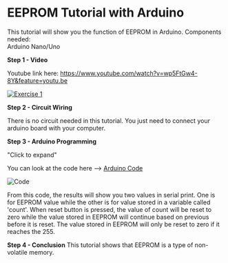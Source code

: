 # EEPROM Tutorial with Arduino 

This tutorial will show you the function of EEPROM in Arduino.
Components needed: </br>
Arduino Nano/Uno </br>

**Step 1 - Video**

Youtube link here: https://www.youtube.com/watch?v=wp5FtGw4-8Y&feature=youtu.be

[![Exercise 1](https://img.youtube.com/vi/wp5FtGw4-8Y&feature=youtu.be/0.jpg)](https://www.youtube.com/watch?v=wp5FtGw4-8Y&feature=youtu.be)

**Step 2 - Circuit Wiring**

There is no circuit needed in this tutorial. You just need to connect your arduino board with your computer.

**Step 3 - Arduino Programming**

<summary>"Click to expand"</summary>

You can look at the code here --> <a href="https://github.com/hamdibadrul/Embeded-Design/blob/main/Week%208/EEPROM.ino"> Arduino Code </a> 

![Code](https://user-images.githubusercontent.com/73819661/103474523-ca2e2680-4ddf-11eb-9d7e-82dbfefbebe2.PNG)

From this code, the results will show you two values in serial print. One is for EEPROM value while the other is for value stored in a variable called 'count'.
When reset button is pressed, the value of count will be reset to zero while the value stored in EEPROM will continue based on previous before it is reset.
The value stored in EEPROM will only be reset to zero if it reaches the 255.
 
</details>

**Step 4 - Conclusion** 
This tutorial shows that EEPROM is a type of non-volatile memory.

